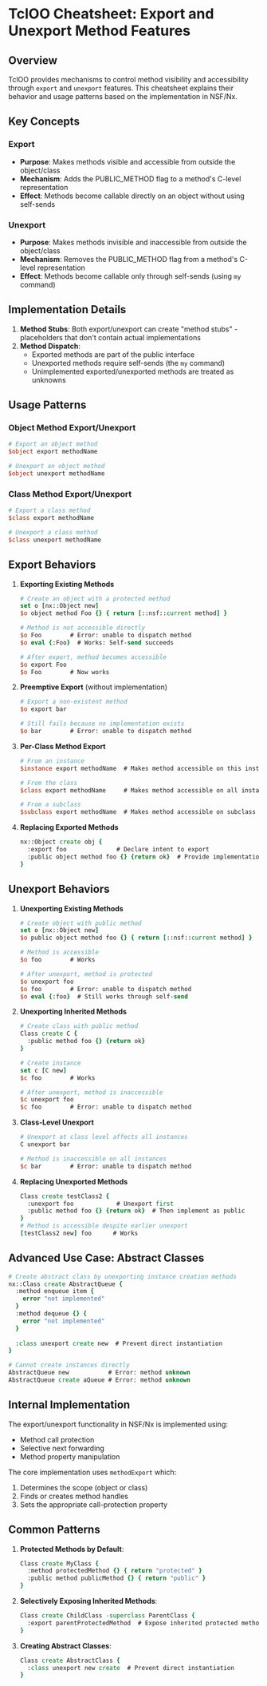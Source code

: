 # TclOO Cheatsheet: Export and Unexport Method Features

## Overview

TclOO provides mechanisms to control method visibility and accessibility through `export` and `unexport` features. This cheatsheet explains their behavior and usage patterns based on the implementation in NSF/Nx.

## Key Concepts

### Export
- **Purpose**: Makes methods visible and accessible from outside the object/class
- **Mechanism**: Adds the PUBLIC_METHOD flag to a method's C-level representation
- **Effect**: Methods become callable directly on an object without using self-sends

### Unexport
- **Purpose**: Makes methods invisible and inaccessible from outside the object/class
- **Mechanism**: Removes the PUBLIC_METHOD flag from a method's C-level representation
- **Effect**: Methods become callable only through self-sends (using `my` command)

## Implementation Details

1. **Method Stubs**: Both export/unexport can create "method stubs" - placeholders that don't contain actual implementations
2. **Method Dispatch**: 
   - Exported methods are part of the public interface
   - Unexported methods require self-sends (the `my` command)
   - Unimplemented exported/unexported methods are treated as unknowns

## Usage Patterns

### Object Method Export/Unexport

```tcl
# Export an object method
$object export methodName

# Unexport an object method
$object unexport methodName
```

### Class Method Export/Unexport

```tcl
# Export a class method
$class export methodName

# Unexport a class method
$class unexport methodName
```

## Export Behaviors

1. **Exporting Existing Methods**
   ```tcl
   # Create an object with a protected method
   set o [nx::Object new]
   $o object method Foo {} { return [::nsf::current method] }
   
   # Method is not accessible directly
   $o Foo        # Error: unable to dispatch method
   $o eval {:Foo}  # Works: Self-send succeeds
   
   # After export, method becomes accessible
   $o export Foo
   $o Foo        # Now works
   ```

2. **Preemptive Export** (without implementation)
   ```tcl
   # Export a non-existent method
   $o export bar
   
   # Still fails because no implementation exists
   $o bar        # Error: unable to dispatch method
   ```

3. **Per-Class Method Export**
   ```tcl
   # From an instance
   $instance export methodName  # Makes method accessible on this instance
   
   # From the class
   $class export methodName     # Makes method accessible on all instances
   
   # From a subclass
   $subclass export methodName  # Makes method accessible on subclass instances
   ```

4. **Replacing Exported Methods**
   ```tcl
   nx::Object create obj {
     :export foo              # Declare intent to export
     :public object method foo {} {return ok}  # Provide implementation
   }
   ```

## Unexport Behaviors

1. **Unexporting Existing Methods**
   ```tcl
   # Create object with public method
   set o [nx::Object new]
   $o public object method foo {} { return [::nsf::current method] }
   
   # Method is accessible
   $o foo        # Works
   
   # After unexport, method is protected
   $o unexport foo
   $o foo        # Error: unable to dispatch method
   $o eval {:foo}  # Still works through self-send
   ```

2. **Unexporting Inherited Methods**
   ```tcl
   # Create class with public method
   Class create C {
     :public method foo {} {return ok}
   }
   
   # Create instance
   set c [C new]
   $c foo        # Works
   
   # After unexport, method is inaccessible
   $c unexport foo
   $c foo        # Error: unable to dispatch method
   ```

3. **Class-Level Unexport**
   ```tcl
   # Unexport at class level affects all instances
   C unexport bar
   
   # Method is inaccessible on all instances
   $c bar        # Error: unable to dispatch method
   ```

4. **Replacing Unexported Methods**
   ```tcl
   Class create testClass2 {
     :unexport foo            # Unexport first
     :public method foo {} {return ok}  # Then implement as public
   }
   # Method is accessible despite earlier unexport
   [testClass2 new] foo      # Works
   ```

## Advanced Use Case: Abstract Classes

```tcl
# Create abstract class by unexporting instance creation methods
nx::Class create AbstractQueue {
  :method enqueue item {
    error "not implemented"
  }
  :method dequeue {} {
    error "not implemented"
  }
  
  :class unexport create new  # Prevent direct instantiation
}

# Cannot create instances directly
AbstractQueue new           # Error: method unknown
AbstractQueue create aQueue # Error: method unknown
```

## Internal Implementation

The export/unexport functionality in NSF/Nx is implemented using:
- Method call protection
- Selective next forwarding
- Method property manipulation

The core implementation uses `methodExport` which:
1. Determines the scope (object or class)
2. Finds or creates method handles
3. Sets the appropriate call-protection property

## Common Patterns

1. **Protected Methods by Default**:
   ```tcl
   Class create MyClass {
     :method protectedMethod {} { return "protected" }
     :public method publicMethod {} { return "public" }
   }
   ```

2. **Selectively Exposing Inherited Methods**:
   ```tcl
   Class create ChildClass -superclass ParentClass {
     :export parentProtectedMethod  # Expose inherited protected method
   }
   ```

3. **Creating Abstract Classes**:
   ```tcl
   Class create AbstractClass {
     :class unexport new create  # Prevent direct instantiation
   }
   ``` 